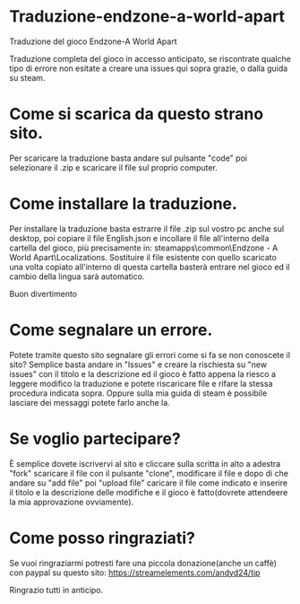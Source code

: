 # Traduzione-endzone-a-world-apart
Traduzione del gioco Endzone-A World Apart 

Traduzione completa del gioco in accesso anticipato, se riscontrate qualche tipo di errore non esitate a creare una issues qui sopra grazie, o dalla guida su steam.

# Come si scarica da questo strano sito.
Per scaricare la traduzione basta andare sul pulsante "code" poi selezionare il .zip e scaricare il file sul proprio computer.

# Come installare la traduzione.
Per installare la traduzione basta estrarre il file .zip sul vostro pc anche sul desktop, poi copiare il file English.json e incollare il file all'interno della cartella del gioco, più precisamente in: steamapps\common\Endzone - A World Apart\Localizations.
Sostituire il file esistente con quello scaricato una volta copiato all'interno di questa cartella basterà entrare nel gioco ed il cambio della lingua sarà automatico.

Buon divertimento

# Come segnalare un errore.
Potete tramite questo sito segnalare gli errori come si fa se non conoscete il sito?
Semplice basta andare in "Issues" e creare la rischiesta su "new issues" con il titolo e la descrizione ed il gioco è fatto appena la riesco a leggere modifico la traduzione e potete riscaricare
file e rifare la stessa procedura indicata sopra. Oppure sulla mia guida di steam è possibile lasciare dei messaggi potete farlo anche la.

# Se voglio partecipare?
È semplice dovete iscrivervi al sito e cliccare sulla scritta in alto a adestra "fork" scaricare il file con il pulsante "clone", modificare il file e dopo di che andare su
"add file" poi "upload file" caricare il file come indicato e inserire il titolo e la descrizione delle modifiche e il gioco è fatto(dovrete attendeere la mia approvazione ovviamente).

# Come posso ringraziati?
Se vuoi ringraziarmi potresti fare una piccola donazione(anche un caffè) con paypal su questo sito:
https://streamelements.com/andyd24/tip

Ringrazio tutti in anticipo.
